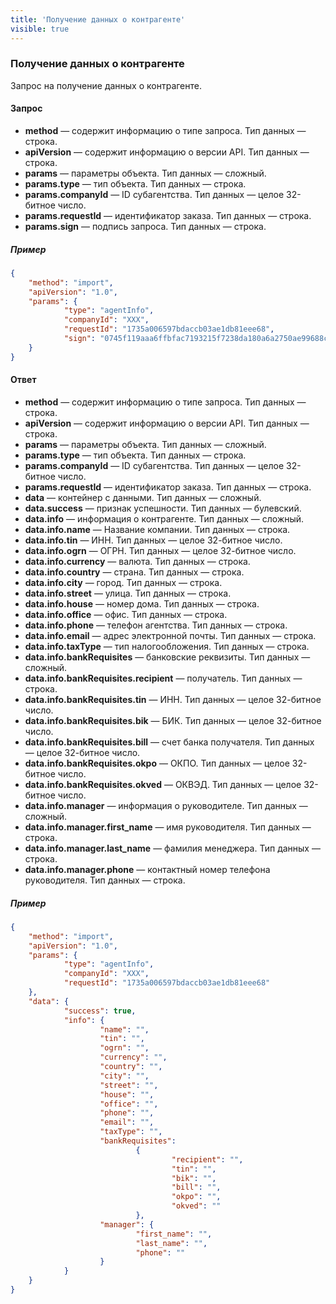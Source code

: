 ```yaml
---
title: 'Получение данных о контрагенте'
visible: true
---
```


### Получение данных о контрагенте

Запрос на получение данных о контрагенте.

#### Запрос

-   **method** — содержит информацию о типе запроса. Тип данных — строка.
-   **apiVersion** — содержит информацию о версии API. Тип данных — строка. 
-   **params** — параметры объекта. Тип данных — сложный.
-   **params.type** — тип объекта. Тип данных — строка.
-   **params.companyId** — ID субагентства. Тип данных — целое 32-битное число. 
-   **params.requestId** — идентификатор заказа. Тип данных — строка.
-   **params.sign** — подпись запроса. Тип данных — строка.

##### Пример
```json
{
    "method": "import",
    "apiVersion": "1.0",
    "params": {
        	"type": "agentInfo",
        	"companyId": "XXX",
        	"requestId": "1735a006597bdaccb03ae1db81eee68",
        	"sign": "0745f119aaa6ffbfac7193215f7238da180a6a2750ae99688ce7b53cdbbb48b9"
    }
}
```

#### Ответ

-   **method** — содержит информацию о типе запроса. Тип данных — строка.
-   **apiVersion** — содержит информацию о версии API. Тип данных — строка. 
-   **params** — параметры объекта. Тип данных — сложный.
-   **params.type** — тип объекта. Тип данных — строка.
-   **params.companyId** — ID субагентства. Тип данных — целое 32-битное число.
-   **params.requestId** — идентификатор заказа. Тип данных — строка.
-   **data** — контейнер с данными. Тип данных — сложный. 
-   **data.success** — признак успешности. Тип данных — булевский.
-   **data.info** — информация о контрагенте. Тип данных — сложный.
-   **data.info.name** — Название компании. Тип данных — строка.
-   **data.info.tin** — ИНН. Тип данных — целое 32-битное число.
-   **data.info.ogrn** — ОГРН.  Тип данных — целое 32-битное число.
-   **data.info.currency** — валюта. Тип данных — строка.
-   **data.info.country** — страна. Тип данных — строка.
-   **data.info.city** — город. Тип данных — строка.
-   **data.info.street** — улица.  Тип данных — строка.
-   **data.info.house** — номер дома.  Тип данных — строка.
-   **data.info.office** — офис. Тип данных — строка.
-   **data.info.phone** — телефон агентства. Тип данных — строка.
-   **data.info.email** — адрес электронной почты. Тип данных — строка.
-   **data.info.taxType** — тип налогообложения. Тип данных — строка.
-   **data.info.bankRequisites** — банковские реквизиты. Тип данных — сложный.
-   **data.info.bankRequisites.recipient** — получатель. Тип данных — строка.
-   **data.info.bankRequisites.tin** — ИНН. Тип данных — целое 32-битное число.
-   **data.info.bankRequisites.bik** — БИК. Тип данных — целое 32-битное число.
-   **data.info.bankRequisites.bill** — счет банка получателя. Тип данных — целое 32-битное число.
-   **data.info.bankRequisites.okpo** — ОКПО. Тип данных — целое 32-битное число.
-   **data.info.bankRequisites.okved** — ОКВЭД. Тип данных — целое 32-битное число.
-   **data.info.manager** — информация о руководителе. Тип данных — сложный.
-   **data.info.manager.first_name** — имя руководителя. Тип данных — строка.
-   **data.info.manager.last_name** — фамилия менеджера. Тип данных — строка.
-   **data.info.manager.phone** — контактный номер телефона руководителя. Тип данных — строка.

##### Пример
```json
{
    "method": "import",
    "apiVersion": "1.0",
    "params": {
        	"type": "agentInfo",
        	"companyId": "XXX",
        	"requestId": "1735a006597bdaccb03ae1db81eee68"
    },
    "data": {
        	"success": true,
        	"info": {
                	"name": "",
                	"tin": "",
                	"ogrn": "",
                	"currency": "",
                	"country": "",
                	"city": "",
                	"street": "",
                	"house": "",
                	"office": "",
                	"phone": "",
                	"email": "",
                	"taxType": "",
                	"bankRequisites":
                        	{
                                	"recipient": "",
                                	"tin": "",
                                	"bik": "",
                                	"bill": "",
                                	"okpo": "",
                                	"okved": ""
                        	},
                	"manager": {
                        	"first_name": "",
                        	"last_name": "",
                        	"phone": ""
                	}
        	}
    }
}
```
